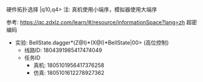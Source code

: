 硬件拓扑选择 |q10,q4>
注: 真机使用小端序，模拟器使用大端序

参考: https://qc.zdxlz.com/learn/#/resource/informationSpace?lang=zh 超密编码

- 实验: BellState.dagger*(Z@I)*(X@I)*BellState|00> (高位控制)
  - 线路ID: 1804391985417474049
  - 任务ID
    - 真机: 1805101956417376258
    - 仿真: 1805101612278927362
